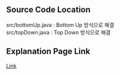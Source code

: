 ## Source Code Location

src/bottomUp.java : Bottom Up 방식으로 해결  
src/topDown.java : Top Down 방식으로 해결

## Explanation Page Link

[Link](https://lunareclipse000.wordpress.com/2024/04/06/%eb%b0%b1%ec%a4%80java-1912-%ec%97%b0%ec%86%8d%ed%95%a9/)